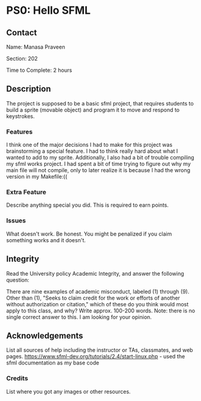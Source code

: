 # PS0: Hello SFML

## Contact
Name: Manasa Praveen

Section: 202

Time to Complete: 2 hours


## Description
The project is supposed to be a basic sfml project, that requires students to build a sprite (movable object) and program it to move and respond to keystrokes.

### Features
I think one of the major decisions I had to make for this project was brainstorming a special feature. I had to think really hard about what I wanted to add to my sprite.
Additionally, I also had a bit of trouble compiling my sfml works project. I had spent a bit of time trying to figure out why my main file will not compile, only to later realize it is because I had the wrong version in my Makefile:((

### Extra Feature
Describe anything special you did.  This is required to earn points.

### Issues
What doesn't work.  Be honest.  You might be penalized if you claim something works and it doesn't.


## Integrity
Read the University policy Academic Integrity, and answer the following question:

There are nine examples of academic misconduct, labeled (1) through (9). Other than (1), "Seeks to claim credit for the work or efforts of another without authorization or citation," which of these do you think would most apply to this class, and why? Write approx. 100-200 words. Note: there is no single correct answer to this. I am looking for your opinion.


## Acknowledgements
List all sources of help including the instructor or TAs, classmates, and web pages.
https://www.sfml-dev.org/tutorials/2.4/start-linux.php - used the sfml documentation as my base code

### Credits
List where you got any images or other resources.
